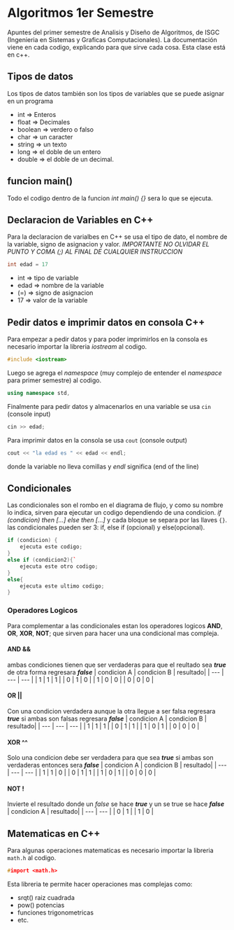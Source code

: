 # Algoritmos 1er Semestre
Apuntes del primer semestre de Analisis y Diseño de Algoritmos, de ISGC (Ingenieria en Sistemas y Graficas Computacionales). La documentación viene en cada codigo, explicando para que sirve cada cosa. Esta clase está en c++.

## Tipos de datos
Los tipos de datos también son los tipos de variables que se puede asignar en un programa
- int => Enteros 
- float => Decimales
- boolean => verdero o falso
- char => un caracter
- string => un texto
- long => el doble de un entero
- double => el doble de un decimal.

## funcion main() 
Todo el codigo dentro de la funcion *int main() {}* sera lo que se ejecuta. 

## Declaracion de Variables en C++
Para la declaracion de varialbes en C++ se usa el tipo de dato, el nombre de la variable, signo de asignacion y valor.
*IMPORTANTE NO OLVIDAR EL PUNTO Y COMA (;) AL FINAL DE CUALQUIER INSTRUCCION*
```cpp
int edad = 17
```
- int => tipo de variable
- edad => nombre de la variable
- (=) => signo de asignacion
- 17 => valor de la variable

## Pedir datos e imprimir datos en consola C++
Para empezar a pedir datos y para poder imprimirlos en la consola es necesario importar la libreria *iostream* al codigo. 
```cpp
#include <iostream>
```
Luego se agrega el *namespace* (muy complejo de entender el *namespace* para primer semestre) al codigo.
```cpp
using namespace std,
```
 Finalmente para pedir datos y almacenarlos en una variable se usa `cin` (console input) 
 ```cpp 
 cin >> edad;
 ```
Para imprimir datos en la consola se usa `cout` (console output) 
```cpp
cout << "la edad es " << edad << endl;
``` 
donde la variable no lleva comillas y *endl* significa (end of the line)

## Condicionales 
Las condicionales son el rombo en el diagrama de flujo, y como su nombre lo indica, sirven para ejecutar un codigo dependiendo de una condicion. *if (condicion) then [...] else then [...]* y cada bloque se separa por las llaves `{}`. las condicionales pueden ser 3: if, else if (opcional) y else(opcional).
```cpp
if (condicion) {
    ejecuta este codigo;
}
else if (condicion2){`
    ejecuta este otro codigo;
}
else{
    ejecuta este ultimo codigo;
}   
```
### Operadores Logicos
Para complementar a las condicionales estan los operadores logicos **AND**, **OR**, **XOR**, **NOT**; que sirven para hacer una una condicional mas compleja. 
#### AND &&
ambas condiciones tienen que ser verdaderas para que el reultado sea ***true*** de otra forma regresara ***false***
| condicion A | condicion B | resultado|
| --- | --- | --- |
| 1 | 1 | 1 |
| 0 | 1 | 0 |
| 1 | 0 | 0 |
| 0 | 0 | 0 |
#### OR ||
Con una condicion verdadera aunque la otra llegue a ser falsa regresara ***true*** si ambas son falsas regresara ***false***
| condicion A | condicion B | resultado|
| --- | --- | --- |
| 1 | 1 | 1 |
| 0 | 1 | 1 |
| 1 | 0 | 1 |
| 0 | 0 | 0 |
#### XOR ^^
Solo una condicion debe ser verdadera para que sea ***true*** si ambas son verdaderas entonces sera ***false***
| condicion A | condicion B | resultado|
| --- | --- | --- |
| 1 | 1 | 0 |
| 0 | 1 | 1 |
| 1 | 0 | 1 |
| 0 | 0 | 0 |
#### NOT !
Invierte el resultado donde un *false* se hace ***true*** y un se true se hace ***false***
| condicion A | resultado|
| --- | --- |
| 0 | 1 |
| 1 | 0 |

## Matematicas en C++
Para algunas operaciones matematicas es necesario importar la libreria `math.h` al codigo. 
```cpp
#import <math.h>
```
Esta libreria te permite hacer operaciones mas complejas como:
- srqt() raiz cuadrada
- pow() potencias
- funciones trigonometricas
- etc.